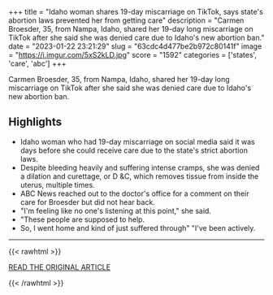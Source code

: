 +++
title = "Idaho woman shares 19-day miscarriage on TikTok, says state's abortion laws prevented her from getting care"
description = "Carmen Broesder, 35, from Nampa, Idaho, shared her 19-day long miscarriage on TikTok after she said she was denied care due to Idaho's new abortion ban."
date = "2023-01-22 23:21:29"
slug = "63cdc4d477be2b972c80141f"
image = "https://i.imgur.com/5xS2kLD.jpg"
score = "1592"
categories = ['states', 'care', 'abc']
+++

Carmen Broesder, 35, from Nampa, Idaho, shared her 19-day long miscarriage on TikTok after she said she was denied care due to Idaho's new abortion ban.

## Highlights

- Idaho woman who had 19-day miscarriage on social media said it was days before she could receive care due to the state's strict abortion laws.
- Despite bleeding heavily and suffering intense cramps, she was denied a dilation and curettage, or D &C, which removes tissue from inside the uterus, multiple times.
- ABC News reached out to the doctor's office for a comment on their care for Broesder but did not hear back.
- "I'm feeling like no one's listening at this point," she said.
- "These people are supposed to help.
- So, I went home and kind of just suffered through" "I've been actively.

---

{{< rawhtml >}}
  <p class="article-category">
    <a target="_blank" href="https://abcnews.go.com/Health/idaho-woman-shares-19-day-miscarriage-tiktok-states/story?id=96363578">READ THE ORIGINAL ARTICLE</a>
  </p>
{{< /rawhtml >}}
